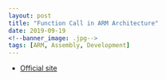```yaml
---
layout: post
title: "Function Call in ARM Architecture"
date: 2019-09-19
<!--banner_image: .jpg-->
tags: [ARM, Assembly, Development]
---
```


* [Official site](http://infocenter.arm.com/help/index.jsp/)  

<!--more-->

